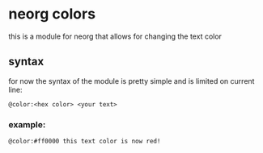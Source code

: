 # neorg colors
this is a module for neorg that allows for changing the text color
## syntax
for now the syntax of the module is pretty simple and is limited on current line:
```
@color:<hex color> <your text>
```
### example:
```
@color:#ff0000 this text color is now red!
```
